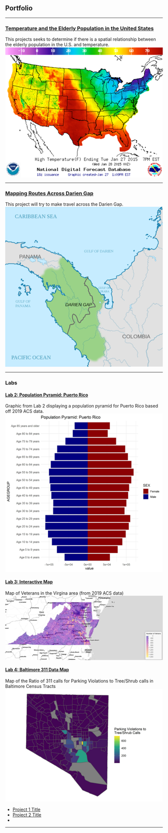 

## Portfolio

---
### [Temperature and the Elderly Population in the United States](/Projects/Project1_486/index.md)
This projects seeks to determine if there is a spatial relationship between the elderly population in the U.S. and temperature.
[<img src="/Projects/Project1_486/temp_us.jpg?raw=true"/>](/Projects/Project1_486/temp_us.jpg)

---
### [Mapping Routes Across Darien Gap](/Projects/Project2_486/index.md)
This project will try to make travel across the Darien Gap.
[<img src="/Projects/Project2_486/darien_gap.png?raw=true"/>](/Projects/Project2_486/darien_gap.jpg)

---


### Labs

#### [Lab 2: Population Pyramid: Puerto Rico](/Labs/Lab3_adding_maps_to_website/index.md)

Graphic from Lab 2 displaying a population pyramid for Puerto Rico based off 2019 ACS data.
[<img src= "/Labs/Lab3_adding_maps_to_website/pr_pyramid.jpg?raw=true"/>](/Labs/Lab3_adding_maps_to_website/pr_pyramid.jpg)

#### [Lab 3: Interactive Map](/Labs/Lab3_adding_maps_to_website/index.md)
Map of Veterans in the Virgina area (from 2019 ACS data)
[<img src= "/Labs/Lab3_adding_maps_to_website/vet_map.jpg?raw=true"/>](/Labs/Lab3_adding_maps_to_website/vet_map.jpg)

#### [Lab 4: Baltimore 311 Data Map](/Labs/Lab_4/parking_and_tree_calls.jpg)
Map of the Ratio of 311 calls for Parking Violations to Tree/Shrub calls in Baltimore Census Tracts
[<img src= "/Labs/Lab_4/parking_and_tree_calls.jpg?raw=true"/>](/Labs/Lab_4/parking_and_tree_calls.jpg)




- [Project 1 Title](http://example.com/)
- [Project 2 Title](http://example.com/)
- 
---
